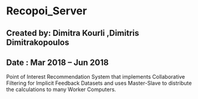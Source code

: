 # Recopoi_Server

## Created by: Dimitra Kourli ,Dimitris Dimitrakopoulos
## Date : Mar 2018 – Jun 2018

Point of Interest Recommendation System that implements Collaborative Filtering for Implicit Feedback Datasets and uses Master-Slave to distribute the calculations to many Worker Computers.
